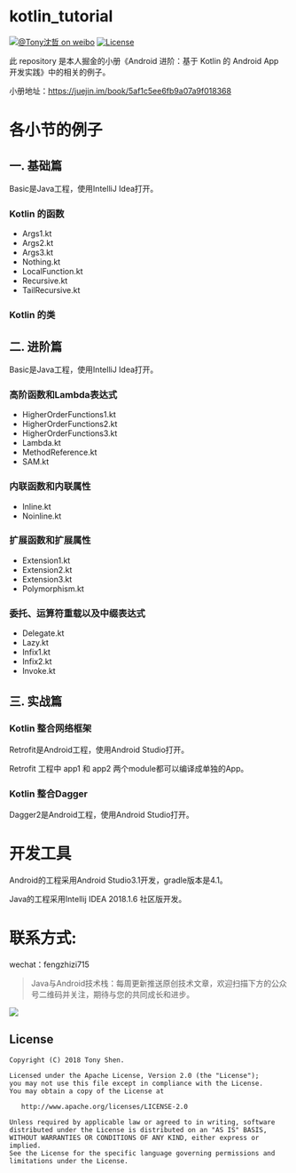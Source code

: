 # kotlin_tutorial

[![@Tony沈哲 on weibo](https://img.shields.io/badge/weibo-%40Tony%E6%B2%88%E5%93%B2-blue.svg)](http://www.weibo.com/fengzhizi715)
[![License](https://img.shields.io/badge/license-Apache%202-lightgrey.svg)](https://www.apache.org/licenses/LICENSE-2.0.html)

此 repository 是本人掘金的小册《Android 进阶：基于 Kotlin 的 Android App 开发实践》中的相关的例子。

小册地址：https://juejin.im/book/5af1c5ee6fb9a07a9f018368

# 各小节的例子

## 一. 基础篇
Basic是Java工程，使用IntelliJ Idea打开。

### Kotlin 的函数

* Args1.kt
* Args2.kt
* Args3.kt
* Nothing.kt
* LocalFunction.kt
* Recursive.kt
* TailRecursive.kt

### Kotlin 的类

## 二. 进阶篇
Basic是Java工程，使用IntelliJ Idea打开。

### 高阶函数和Lambda表达式

* HigherOrderFunctions1.kt
* HigherOrderFunctions2.kt
* HigherOrderFunctions3.kt
* Lambda.kt
* MethodReference.kt
* SAM.kt

### 内联函数和内联属性

* Inline.kt
* Noinline.kt

### 扩展函数和扩展属性

* Extension1.kt
* Extension2.kt
* Extension3.kt
* Polymorphism.kt

### 委托、运算符重载以及中缀表达式

* Delegate.kt
* Lazy.kt
* Infix1.kt
* Infix2.kt
* Invoke.kt

## 三. 实战篇

### Kotlin 整合网络框架
Retrofit是Android工程，使用Android Studio打开。

Retrofit 工程中 app1 和 app2 两个module都可以编译成单独的App。

### Kotlin 整合Dagger
Dagger2是Android工程，使用Android Studio打开。

# 开发工具

Android的工程采用Android Studio3.1开发，gradle版本是4.1。

Java的工程采用Intellij IDEA 2018.1.6 社区版开发。


# 联系方式:
wechat：fengzhizi715

> Java与Android技术栈：每周更新推送原创技术文章，欢迎扫描下方的公众号二维码并关注，期待与您的共同成长和进步。

![](https://user-gold-cdn.xitu.io/2018/7/24/164cc729c7c69ac1?w=344&h=344&f=jpeg&s=9082)


License
-------

    Copyright (C) 2018 Tony Shen.

    Licensed under the Apache License, Version 2.0 (the "License");
    you may not use this file except in compliance with the License.
    You may obtain a copy of the License at

       http://www.apache.org/licenses/LICENSE-2.0

    Unless required by applicable law or agreed to in writing, software
    distributed under the License is distributed on an "AS IS" BASIS,
    WITHOUT WARRANTIES OR CONDITIONS OF ANY KIND, either express or implied.
    See the License for the specific language governing permissions and
    limitations under the License.
